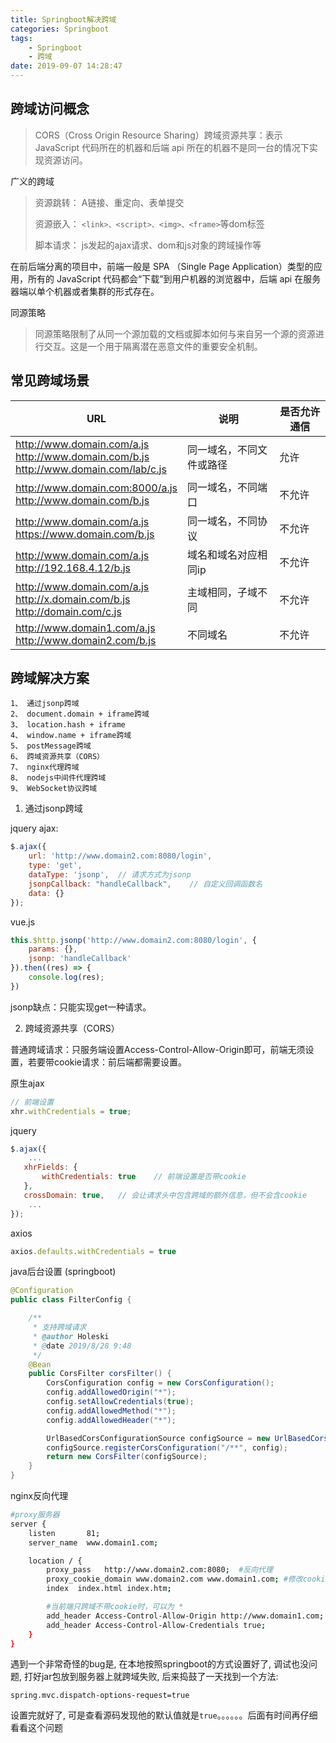 ```yaml
---
title: Springboot解决跨域
categories: Springboot
tags: 
    - Springboot
    - 跨域
date: 2019-09-07 14:28:47
---
```


跨域访问概念
---------

> CORS（Cross Origin Resource Sharing）跨域资源共享：表示 JavaScript 代码所在的机器和后端 api 所在的机器不是同一台的情况下实现资源访问。

广义的跨域

> 资源跳转： A链接、重定向、表单提交
> 
> 资源嵌入： `<link>、<script>、<img>、<frame>`等dom标签
> 
> 脚本请求： js发起的ajax请求、dom和js对象的跨域操作等

在前后端分离的项目中，前端一般是 SPA （Single Page Application）类型的应用，所有的 JavaScript 代码都会“下载”到用户机器的浏览器中，后端 api 在服务器端以单个机器或者集群的形式存在。

同源策略

> 同源策略限制了从同一个源加载的文档或脚本如何与来自另一个源的资源进行交互。这是一个用于隔离潜在恶意文件的重要安全机制。

常见跨域场景
----------

URL| 说明 | 是否允许通信
---| ------ | ----------
http://www.domain.com/a.js<br>http://www.domain.com/b.js<br>http://www.domain.com/lab/c.js|同一域名，不同文件或路径|允许
http://www.domain.com:8000/a.js<br>http://www.domain.com/b.js | 同一域名，不同端口|不允许
http://www.domain.com/a.js<br>https://www.domain.com/b.js|同一域名，不同协议|不允许
http://www.domain.com/a.js<br>http://192.168.4.12/b.js|域名和域名对应相同ip|不允许
http://www.domain.com/a.js<br>http://x.domain.com/b.js<br>http://domain.com/c.js|主域相同，子域不同|不允许
http://www.domain1.com/a.js<br>http://www.domain2.com/b.js|不同域名|不允许

跨域解决方案
---------

```text
1、 通过jsonp跨域
2、 document.domain + iframe跨域
3、 location.hash + iframe
4、 window.name + iframe跨域
5、 postMessage跨域
6、 跨域资源共享（CORS）
7、 nginx代理跨域
8、 nodejs中间件代理跨域
9、 WebSocket协议跨域
```

1. 通过jsonp跨域

jquery ajax:

```javascript
$.ajax({
    url: 'http://www.domain2.com:8080/login',
    type: 'get',
    dataType: 'jsonp',  // 请求方式为jsonp
    jsonpCallback: "handleCallback",    // 自定义回调函数名
    data: {}
});
```

vue.js

```javascript
this.$http.jsonp('http://www.domain2.com:8080/login', {
    params: {},
    jsonp: 'handleCallback'
}).then((res) => {
    console.log(res); 
})
```

jsonp缺点：只能实现get一种请求。

2. 跨域资源共享（CORS）

普通跨域请求：只服务端设置Access-Control-Allow-Origin即可，前端无须设置，若要带cookie请求：前后端都需要设置。

原生ajax

```javascript
// 前端设置
xhr.withCredentials = true;
```

jquery

```javascript
$.ajax({
    ...
   xhrFields: {
       withCredentials: true    // 前端设置是否带cookie
   },
   crossDomain: true,   // 会让请求头中包含跨域的额外信息，但不会含cookie
    ...
});
```

axios

```javascript
axios.defaults.withCredentials = true
```

java后台设置 (springboot)

```java
@Configuration
public class FilterConfig {

    /**
     * 支持跨域请求
     * @author Holeski
     * @date 2019/8/28 9:48
     */
    @Bean
    public CorsFilter corsFilter() {
        CorsConfiguration config = new CorsConfiguration();
        config.addAllowedOrigin("*");
        config.setAllowCredentials(true);
        config.addAllowedMethod("*");
        config.addAllowedHeader("*");

        UrlBasedCorsConfigurationSource configSource = new UrlBasedCorsConfigurationSource();
        configSource.registerCorsConfiguration("/**", config);
        return new CorsFilter(configSource);
    }
}
```

nginx反向代理

```bash
#proxy服务器
server {
    listen       81;
    server_name  www.domain1.com;

    location / {
        proxy_pass   http://www.domain2.com:8080;  #反向代理
        proxy_cookie_domain www.domain2.com www.domain1.com; #修改cookie里域名
        index  index.html index.htm;

        #当前端只跨域不带cookie时，可以为 *
        add_header Access-Control-Allow-Origin http://www.domain1.com;  
        add_header Access-Control-Allow-Credentials true;
    }
}
```

遇到一个非常奇怪的bug是, 在本地按照springboot的方式设置好了, 调试也没问题, 打好jar包放到服务器上就跨域失败, 后来捣鼓了一天找到一个方法:

```properties
spring.mvc.dispatch-options-request=true
```

设置完就好了, 可是查看源码发现他的默认值就是`true`。。。。。。后面有时间再仔细看看这个问题
